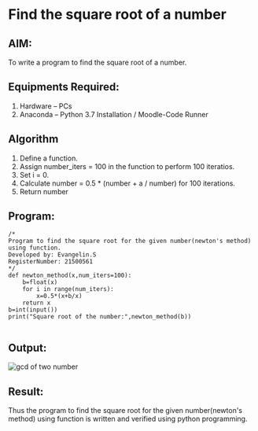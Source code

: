 # Find the square root of a number

## AIM:
To write a program to find the square root of a number.

## Equipments Required:
1. Hardware – PCs
2. Anaconda – Python 3.7 Installation / Moodle-Code Runner

## Algorithm
1. Define a function.
2. Assign number_iters = 100 in the function to perform 100 iteratios.
3. Set i = 0.
4. Calculate  number = 0.5 * (number + a / number) for 100 iterations.
5. Return number

## Program:
```
/*
Program to find the square root for the given number(newton's method) using function.
Developed by: Evangelin.S
RegisterNumber: 21500561
*/
def newton_method(x,num_iters=100):
    b=float(x)
    for i in range(num_iters):
        x=0.5*(x+b/x)
    return x
b=int(input())
print("Square root of the number:",newton_method(b))
    

```

## Output:
![gcd of two number](gcd.png)


## Result:
Thus the program to find the square root for the given number(newton's method) using function is written and verified using python programming.

